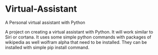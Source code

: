 # Virtual-Assistant
A Personal virtual assistant with Python

A project on creating a virtual assistant with Python. It will work similar to Siri or cortana. 
It uses some simple python commands with packages of wikipedia as well wolfram alpha that need to be installed.
They can be installed with simple pip install command.
